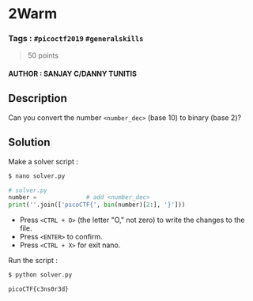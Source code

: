 # 2Warm

### Tags : `#picoctf2019` `#generalskills`

> 50 points

#### AUTHOR : SANJAY C/DANNY TUNITIS

## Description

Can you convert the number `<number_dec>` (base 10) to binary (base 2)?

## Solution

Make a solver script :

``` bash
$ nano solver.py
```

``` python
# solver.py
number =              # add <number_dec>
print(''.join(['picoCTF{', bin(number)[2:], '}']))
```

* Press `<CTRL + O>` (the letter "O," not zero) to write the changes to the file.
* Press `<ENTER>` to confirm.
* Press `<CTRL + X>` for exit nano.

Run the script :

``` bash
$ python solver.py

picoCTF{c3ns0r3d}
```